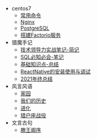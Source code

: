 - centos7
  * [常用命令](Centos_7/常用命令)
  * [Nginx](Centos_7/nginx)
  * [PostgreSQL](Centos_7/postgresql)
  * [搭建Factorio服务](Centos_7/搭建Factorio服务)
- 猎魔手记
  * [技术领导力实战笔记-简记](猎魔手记/技术领导力实战笔记-简记)
  * [SQL必知必会-笔记](猎魔手记/SQL必知必会-笔记)
  * [基础知识点-总结](猎魔手记/初高中基础知识点-总结)
  <!-- * [前端三剑客-总也记不住](猎魔手记/前端三剑客) -->
  * [ReactNative的安装使用与调试](猎魔手记/ReactNative的安装使用与调试)
  * [2021年终总结](猎魔手记/年终总结-2021)
- 风言风语
  * [家园](风言风语/家园)
  * [我们的历史](风言风语/我们的历史) 
  * [进化](风言风语/进化)
  * [猎户座战役](风言风语/猎户座战役)
- 文言古句
  * [滕王阁序](文言古句/滕王阁序)